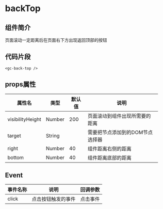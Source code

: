

# backTop

## 组件简介

页面滚动一定距离后在页面右下方出现返回顶部的按钮

## 代码片段

```vue
<gc-back-top />
```

## props属性

| 属性名           | 类型   | 默认值 | 说明                            |
| ---------------- | ------ | ------ | ------------------------------- |
| visibilityHeight | Number | 200    | 页面滚动到组件出现所需要的距离  |
| target           | String |        | 需要把节点添加到的DOM节点选择器 |
| right            | Number | 40     | 组件距离右侧的距离              |
| bottom           | Number | 40     | 组件距离底部的距离              |

## Event

| 事件名称 | 说明               | 回调参数 |
| -------- | ------------------ | -------- |
| click    | 点击按钮触发的事件 | 点击事件 |

